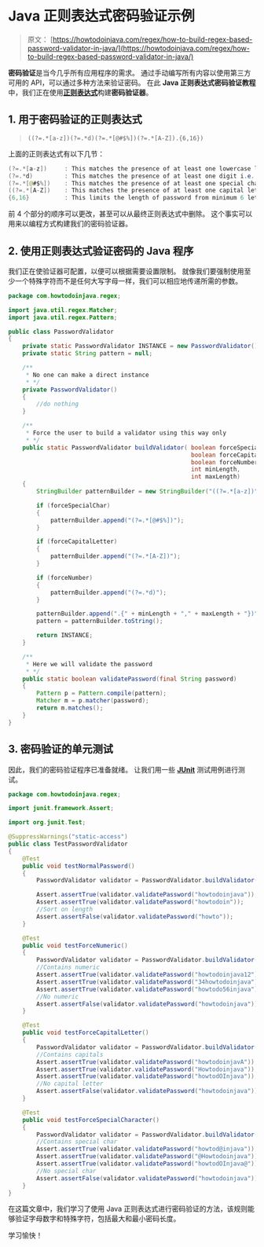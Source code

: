 # Java 正则表达式密码验证示例

> 原文： [https://howtodoinjava.com/regex/how-to-build-regex-based-password-validator-in-java/](https://howtodoinjava.com/regex/how-to-build-regex-based-password-validator-in-java/)

**密码验证**是当今几乎所有应用程序的需求。 通过手动编写所有内容以使用第三方可用的 API，可以通过多种方法来验证密码。 在此 **Java 正则表达式密码验证教程**中，我们正在使用[**正则表达式**](//howtodoinjava.com/java-regular-expression-tutorials/ "regular-expressions")构建**密码验证器**。

## 1\. 用于密码验证的正则表达式

> `((?=.*[a-z])(?=.*d)(?=.*[@#$%])(?=.*[A-Z]).{6,16})`

上面的正则表达式有以下几节：

```java
(?=.*[a-z])     : This matches the presence of at least one lowercase letter.
(?=.*d)         : This matches the presence of at least one digit i.e. 0-9.
(?=.*[@#$%]) 	: This matches the presence of at least one special character.
((?=.*[A-Z])    : This matches the presence of at least one capital letter.
{6,16}          : This limits the length of password from minimum 6 letters to maximum 16 letters.

```

前 4 个部分的顺序可以更改，甚至可以从最终正则表达式中删除。 这个事实可以用来以编程方式构建我们的密码验证器。

## 2\. 使用正则表达式验证密码的 Java 程序

我们正在使验证器可配置，以便可以根据需要设置限制。 就像我们要强制使用至少一个特殊字符而不是任何大写字母一样，我们可以相应地传递所需的参数。

```java
package com.howtodoinjava.regex;

import java.util.regex.Matcher;
import java.util.regex.Pattern;

public class PasswordValidator
{
	private static PasswordValidator INSTANCE = new PasswordValidator();
	private static String pattern = null;

	/**
	 * No one can make a direct instance
	 * */
	private PasswordValidator()
	{
		//do nothing
	}

	/**
	 * Force the user to build a validator using this way only
	 * */
	public static PasswordValidator buildValidator( boolean forceSpecialChar,
													boolean forceCapitalLetter,
													boolean forceNumber,
													int minLength,
													int maxLength)
	{
		StringBuilder patternBuilder = new StringBuilder("((?=.*[a-z])");

		if (forceSpecialChar)
		{
			patternBuilder.append("(?=.*[@#$%])");
		}

		if (forceCapitalLetter)
		{
			patternBuilder.append("(?=.*[A-Z])");
		}

		if (forceNumber)
		{
			patternBuilder.append("(?=.*d)");
		}

		patternBuilder.append(".{" + minLength + "," + maxLength + "})");
		pattern = patternBuilder.toString();

		return INSTANCE;
	}

	/**
	 * Here we will validate the password
	 * */
	public static boolean validatePassword(final String password)
	{
		Pattern p = Pattern.compile(pattern);
		Matcher m = p.matcher(password);
		return m.matches();
	}
}

```

## 3\. 密码验证的单元测试

因此，我们的密码验证程序已准备就绪。 让我们用一些 [**JUnit**](https://howtodoinjava.com/junit-5-tutorial/ "junit") 测试用例进行测试。

```java
package com.howtodoinjava.regex;

import junit.framework.Assert;

import org.junit.Test;

@SuppressWarnings("static-access")
public class TestPasswordValidator
{
	@Test
	public void testNormalPassword()
	{
		PasswordValidator validator = PasswordValidator.buildValidator(false, false, false, 6, 14);

		Assert.assertTrue(validator.validatePassword("howtodoinjava"));
		Assert.assertTrue(validator.validatePassword("howtodoin"));
		//Sort on length
		Assert.assertFalse(validator.validatePassword("howto"));
	}

	@Test
	public void testForceNumeric()
	{
		PasswordValidator validator = PasswordValidator.buildValidator(false,false, true, 6, 16);
		//Contains numeric
		Assert.assertTrue(validator.validatePassword("howtodoinjava12"));
		Assert.assertTrue(validator.validatePassword("34howtodoinjava"));
		Assert.assertTrue(validator.validatePassword("howtodo56injava"));
		//No numeric
		Assert.assertFalse(validator.validatePassword("howtodoinjava"));
	}

	@Test
	public void testForceCapitalLetter()
	{
		PasswordValidator validator = PasswordValidator.buildValidator(false,true, false, 6, 16);
		//Contains capitals
		Assert.assertTrue(validator.validatePassword("howtodoinjavA"));
		Assert.assertTrue(validator.validatePassword("Howtodoinjava"));
		Assert.assertTrue(validator.validatePassword("howtodOInjava"));
		//No capital letter
		Assert.assertFalse(validator.validatePassword("howtodoinjava"));
	}

	@Test
	public void testForceSpecialCharacter()
	{
		PasswordValidator validator = PasswordValidator.buildValidator(true,false, false, 6, 16);
		//Contains special char
		Assert.assertTrue(validator.validatePassword("howtod@injava"));
		Assert.assertTrue(validator.validatePassword("@Howtodoinjava"));
		Assert.assertTrue(validator.validatePassword("howtodOInjava@"));
		//No special char
		Assert.assertFalse(validator.validatePassword("howtodoinjava"));
	}
}

```

在这篇文章中，我们学习了使用 Java 正则表达式进行密码验证的方法，该规则能够验证字母数字和特殊字符，包括最大和最小密码长度。

学习愉快！